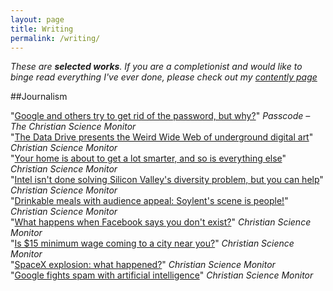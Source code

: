 ```yaml
---
layout: page
title: Writing
permalink: /writing/
---
```


*These are <b>selected works</b>. If you are a completionist and would like to binge read everything I've ever done, please check out my [contently page](http://grahamstarr.contently.com/)*

##Journalism

"[Google and others try to get rid of the password, but why?](http://www.csmonitor.com/Technology/2015/0612/Google-and-others-try-to-get-rid-of-the-password.-But-why)" *Passcode – The Christian Science Monitor*  
"[The Data Drive presents the Weird Wide Web of underground digital art](http://www.csmonitor.com/Technology/2015/0805/The-Data-Drive-presents-the-Weird-Wide-Web-of-underground-digital-art)" *Christian Science Monitor*  
"[Your home is about to get a lot smarter, and so is everything else](http://www.csmonitor.com/Technology/2015/0617/Your-home-is-about-to-get-a-lot-smarter-and-so-is-everything-else)" *Christian Science Monitor*  
"[Intel isn't done solving Silicon Valley's diversity problem, but you can help](http://www.csmonitor.com/Technology/2015/0814/Intel-isn-t-done-solving-Silicon-Valley-s-diversity-problem-but-you-can-help)" *Christian Science Monitor*  
"[Drinkable meals with audience appeal: Soylent's scene is people!](http://www.csmonitor.com/Technology/2015/0803/Drinkable-meals-with-audience-appeal-Soylent-s-scene-is-people)" *Christian Science Monitor*  
"[What happens when Facebook says you don't exist?](http://www.csmonitor.com/Technology/2015/0702/What-happens-when-Facebook-says-you-don-t-exist)" *Christian Science Monitor*  
"[Is $15 minimum wage coming to a city near you?](http://www.csmonitor.com/USA/USA-Update/2015/0723/Is-15-minimum-wage-coming-to-a-city-near-you)" *Christian Science Monitor*  
"[SpaceX explosion: what happened?](http://www.csmonitor.com/Technology/2015/0723/SpaceX-explosion-What-happened-video)" *Christian Science Monitor*  
"[Google fights spam with artificial intelligence](http://www.csmonitor.com/Technology/2015/0713/Google-fights-spam-with-artificial-intelligence)" *Christian Science Monitor*  
